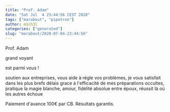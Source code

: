 ```yaml
---
title: "Prof. Adam"
date: "Sat Jul  4 23:44:56 CEST 2020"
tags: ["marabout", "pipotron"]
author: m1ch3l
categories: ["generated"]
slug: "marabout/2020-07-04-23:44:56"
---
```


Prof. Adam

grand voyant

est parmi vous !

soutien aux entreprises, vous aide à régle vos problèmes, je vous satisfait dans les plus brefs délais grace à l'efficacité de mes préparations occultes, pratique la magie blanche, amour, fidélité absolue entre époux, réussit là où les autres échoue

Paiement d'avance 100€ par CB. Résultats garantis.
